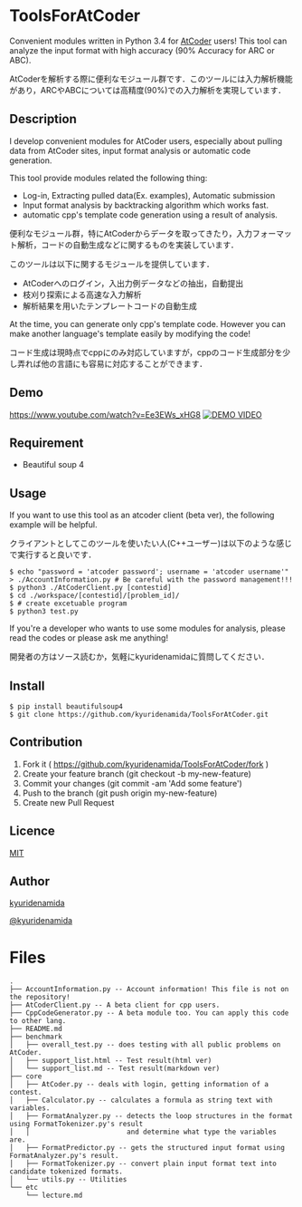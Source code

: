 ToolsForAtCoder
====

Convenient modules written in Python 3.4 for [AtCoder](http://atcoder.jp/) users!
This tool can analyze the input format with high accuracy (90% Accuracy for ARC or ABC).

AtCoderを解析する際に便利なモジュール群です．このツールには入力解析機能があり，ARCやABCについては高精度(90%)での入力解析を実現しています．

## Description

I develop convenient modules for AtCoder users, especially about pulling data from AtCoder sites, input format analysis or automatic code generation.

This tool provide modules related the following thing:

- Log-in, Extracting pulled data(Ex. examples), Automatic submission
- Input format analysis by backtracking algorithm which works fast.
- automatic cpp's template code generation using a result of analysis.

便利なモジュール群，特にAtCoderからデータを取ってきたり，入力フォーマット解析，コードの自動生成などに関するものを実装しています．

このツールは以下に関するモジュールを提供しています．
- AtCoderへのログイン，入出力例データなどの抽出，自動提出
- 枝刈り探索による高速な入力解析
- 解析結果を用いたテンプレートコードの自動生成

At the time, you can generate only cpp's template code.
However you can make another language's template easily by modifying the code!

コード生成は現時点でcppにのみ対応していますが，cppのコード生成部分を少し弄れば他の言語にも容易に対応することができます．

## Demo
https://www.youtube.com/watch?v=Ee3EWs_xHG8
[![DEMO VIDEO](https://img.youtube.com/vi/Ee3EWs_xHG8/0.jpg)](https://www.youtube.com/watch?v=Ee3EWs_xHG8)

## Requirement

- Beautiful soup 4

## Usage


If you want to use this tool as an atcoder client (beta ver), the following example will be helpful. 

クライアントとしてこのツールを使いたい人(C++ユーザー)は以下のような感じで実行すると良いです．

```
$ echo "password = 'atcoder password'; username = 'atcoder username'" > ./AccountInformation.py # Be careful with the password management!!!
$ python3 ./AtCoderClient.py [contestid]
$ cd ./workspace/[contestid]/[problem_id]/
$ # create excetuable program
$ python3 test.py
```

If you're a developer who wants to use some modules for analysis, please read the codes or please ask me anything!

開発者の方はソース読むか，気軽にkyuridenamidaに質問してください．

## Install

```
$ pip install beautifulsoup4
$ git clone https://github.com/kyuridenamida/ToolsForAtCoder.git
```

## Contribution

1. Fork it ( https://github.com/kyuridenamida/ToolsForAtCoder/fork )
2. Create your feature branch (git checkout -b my-new-feature)
3. Commit your changes (git commit -am 'Add some feature')
4. Push to the branch (git push origin my-new-feature)
5. Create new Pull Request


## Licence

[MIT](https://github.com/tcnksm/tool/blob/master/LICENCE)

## Author

[kyuridenamida](https://github.com/kyuridenamida) 

[@kyuridenamida](https://twitter.com/kyuridenamida)

# Files

```
.
├── AccountInformation.py -- Account information! This file is not on the repository!
├── AtCoderClient.py -- A beta client for cpp users.
├── CppCodeGenerator.py -- A beta module too. You can apply this code to other lang.
├── README.md 
├── benchmark
│   ├── overall_test.py -- does testing with all public problems on AtCoder. 
│   ├── support_list.html -- Test result(html ver)
│   └── support_list.md -- Test result(markdown ver)
├── core 
│   ├── AtCoder.py -- deals with login, getting information of a contest.
│   ├── Calculator.py -- calculates a formula as string text with variables.
│   ├── FormatAnalyzer.py -- detects the loop structures in the format using FormatTokenizer.py's result 
│   │                        and determine what type the variables are.
│   ├── FormatPredictor.py -- gets the structured input format using FormatAnalyzer.py's result.
│   ├── FormatTokenizer.py -- convert plain input format text into candidate tokenized formats.
│   └── utils.py -- Utilities
└── etc
    └── lecture.md
```
